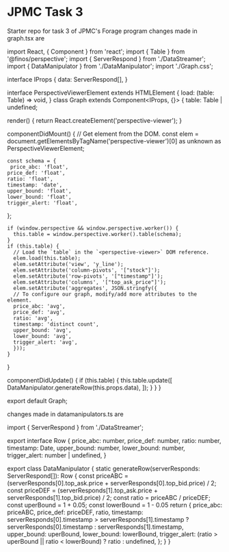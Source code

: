 # JPMC Task 3
Starter repo for task 3 of JPMC's Forage program
changes made in graph.tsx are

import React, { Component } from 'react';
import { Table } from '@finos/perspective';
import { ServerRespond } from './DataStreamer';
import { DataManipulator } from './DataManipulator';
import './Graph.css';

interface IProps {
  data: ServerRespond[],
}

interface PerspectiveViewerElement extends HTMLElement {
  load: (table: Table) => void,
}
class Graph extends Component<IProps, {}> {
  table: Table | undefined;

  render() {
    return React.createElement('perspective-viewer');
  }

  componentDidMount() {
    // Get element from the DOM.
    const elem = document.getElementsByTagName('perspective-viewer')[0] as unknown as PerspectiveViewerElement;

    const schema = {
     price_abc: 'float',
    price_def: 'float',
    ratio: 'float',
    timestamp: 'date',
    upper_bound: 'float',
    lower_bound: 'float',
    trigger_alert: 'float', 
 };

    if (window.perspective && window.perspective.worker()) {
      this.table = window.perspective.worker().table(schema);
    }
    if (this.table) {
      // Load the `table` in the `<perspective-viewer>` DOM reference.
      elem.load(this.table);
      elem.setAttribute('view', 'y_line');
      elem.setAttribute('column-pivots', '["stock"]');
      elem.setAttribute('row-pivots', '["timestamp"]');
      elem.setAttribute('columns', '["top_ask_price"]');
      elem.setAttribute('aggregates', JSON.stringfy({
      // To configure our graph, modify/add more attributes to the element. 
      price_abc: 'avg',
      price_def: 'avg',
      ratio: 'avg',
      timestamp: 'distinct count',
      upper_bound: 'avg',
      lower_bound: 'avg',
      trigger_alert: 'avg',
      }));
    }
  }

  componentDidUpdate() {
    if (this.table) {
      this.table.update([
        DataManipulator.generateRow(this.props.data),
      ]);
    }
  }
}

export default Graph;

changes made in datamanipulators.ts are

import { ServerRespond } from './DataStreamer';

export interface Row {
 price_abc: number,
  price_def: number,
  ratio: number,
  timestamp: Date,
  upper_bound: number,
  lower_bound: number,
  trigger_alert: number | undefined, 
}


export class DataManipulator {
 static generateRow(serverResponds: ServerRespond[]): Row {
    const priceABC = (serverResponds[0].top_ask.price + serverResponds[0].top_bid.price) / 2;
    const priceDEF = (serverResponds[1].top_ask.price + serverResponds[1].top_bid.price) / 2;
    const ratio = priceABC / priceDEF;
    const uperBound = 1 + 0.05;
    const lowerBound = 1 - 0.05
    return {
      price_abc: priceABC,
      price_def: priceDEF,
      ratio,
      timestamp: serverResponds[0].timestamp > serverResponds[1].timestamp ?
          serverResponds[0].timestamp : serverResponds[1].timestamp,
      upper_bound: uperBound,
      lower_bound: lowerBound,
      trigger_alert: (ratio > uperBound || ratio < lowerBound) ? ratio : undefined, 
      };
    }
  }

